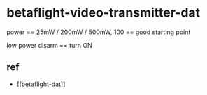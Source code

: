 
# betaflight-video-transmitter-dat

power == 25mW / 200mW / 500mW, 100 == good starting point 

low power disarm == turn ON 


## ref 

- [[betaflight-dat]]